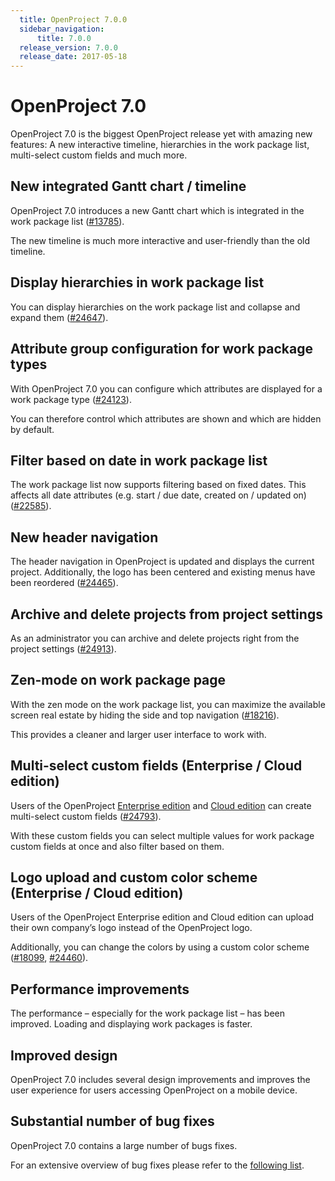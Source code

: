 ```yaml
---
  title: OpenProject 7.0.0
  sidebar_navigation:
      title: 7.0.0
  release_version: 7.0.0
  release_date: 2017-05-18
---
```



# OpenProject 7.0

OpenProject 7.0 is the biggest OpenProject release yet with amazing new
features: A new interactive timeline, hierarchies in the work package
list, multi-select custom fields and much more.

## New integrated Gantt chart / timeline

OpenProject 7.0 introduces a new Gantt chart which is integrated in the
work package list
([#13785](https://community.openproject.com/projects/openproject/work_packages/13785/activity)).

The new timeline is much more interactive and user-friendly than the old
timeline.



## Display hierarchies in work package list

You can display hierarchies on the work package list and collapse and
expand them
([#24647](https://community.openproject.com/projects/openproject/work_packages/24647/activity)).



## Attribute group configuration for work package types

With OpenProject 7.0 you can configure which attributes
are displayed for a work package type
([#24123](https://community.openproject.com/projects/openproject/work_packages/24123/activity)).

You can therefore control which attributes are shown and which are
hidden by default.



## Filter based on date in work package list

The work package list now supports filtering based on fixed dates. This
affects all date attributes (e.g. start / due date, created on / updated
on)
([#22585](https://community.openproject.com/projects/telekom/work_packages/22585/activity)).



## New header navigation

The header navigation in OpenProject is updated and displays the current
project. Additionally, the logo has been centered and existing menus
have been reordered
([#24465](https://community.openproject.com/projects/design/work_packages/24465/activity)).



## Archive and delete projects from project settings

As an administrator you can archive and delete projects right from the
project settings
([#24913](https://community.openproject.com/projects/openproject/work_packages/24913/activity)).



## Zen-mode on work package page

With the zen mode on the work package list, you can maximize the
available screen real estate by hiding the side and top navigation
([#18216](https://community.openproject.com/projects/openproject/work_packages/18216/activity)).

This provides a cleaner and larger user interface to work with.



## Multi-select custom fields (Enterprise / Cloud edition)

Users of the OpenProject [Enterprise
edition](https://www.openproject.org/enterprise-edition/) and [Cloud
edition](https://www.openproject.org/hosting/) can create multi-select
custom fields
([#24793](https://community.openproject.com/projects/openproject/work_packages/24793/activity)).

With these custom fields you can select multiple values for work package
custom fields at once and also filter based on them.



## Logo upload and custom color scheme (Enterprise / Cloud edition)

Users of the OpenProject Enterprise edition and Cloud edition can upload
their own company’s logo instead of the OpenProject logo.

Additionally, you can change the colors by using a custom color scheme
([#18099](https://community.openproject.com/projects/gmbh/work_packages/18099/activity),
[#24460](https://community.openproject.com/projects/gmbh/work_packages/24460/activity)).



## Performance improvements

The performance – especially for the work package list – has been
improved. Loading and displaying work packages is faster.

## Improved design

OpenProject 7.0 includes several design improvements and improves the
user experience for users accessing OpenProject on a mobile device.

## Substantial number of bug fixes

OpenProject 7.0 contains a large number of bugs fixes.

For an extensive overview of bug fixes please refer to the [following
list](https://community.openproject.com/projects/openproject/work_packages?query_props=%7B%22c%22:%5B%22id%22,%22subject%22,%22type%22,%22status%22,%22assignee%22%5D,%22p%22:%22openproject%22,%22t%22:%22parent:desc%22,%22f%22:%5B%7B%22n%22:%22version%22,%22o%22:%22%253D%22,%22t%22:%22list_optional%22,%22v%22:%22750%22%7D,%7B%22n%22:%22type%22,%22o%22:%22%253D%22,%22t%22:%22list_model%22,%22v%22:%221%22%7D,%7B%22n%22:%22subprojectId%22,%22o%22:%22*%22,%22t%22:%22list_subprojects%22,%22v%22:%5B%5D%7D%5D,%22pa%22:1,%22pp%22:20%7D).



